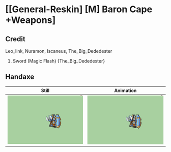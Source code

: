 # [\[General-Reskin\] \[M\] Baron Cape +Weapons]

## Credit

Leo_link, Nuramon, Iscaneus, The_Big_Dededester

1. Sword (Magic Flash) {The_Big_Dededester}

## Handaxe

| Still | Animation |
| :---: | :-------: |
| ![Handaxe still](./Handaxe_000.png) | ![Handaxe animation](./Handaxe.gif) |
